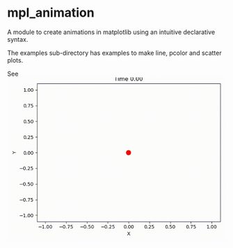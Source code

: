 # mpl_animation
A module to create animations in matplotlib using an intuitive declarative syntax.

The examples sub-directory has examples to make line, pcolor and scatter plots.

See
![Alt Text](https://github.com/braaannigan/mpl_animation/blob/master/scatter.gif)
